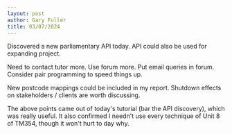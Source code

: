 ```yaml
---
layout: post
author: Gary Fuller
title: 03/07/2024
---
```


Discovered a new parliamentary API today. API could also be used for expanding project.

Need to contact tutor more. Use forum more. Put email queries in forum. Consider pair programming to speed things up.

New postcode mappings could be included in my report. Shutdown effects on stakeholders / clients are worth discussing.

The above points came out of today's tutorial (bar the API discovery), which was really useful. It also confirmed I needn't use every technique of Unit 8 of TM354, though it won't hurt to day why.
 

